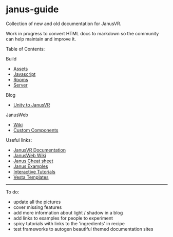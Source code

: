 # janus-guide
Collection of new and old documentation for JanusVR.

Work in progress to convert HTML docs to markdown so the community can help maintain and improve it.

Table of Contents:

Build

- [Assets](https://github.com/madjin/janus-guide/blob/master/docs/build/assets.md)
- [Javascript](https://github.com/madjin/janus-guide/blob/master/docs/build/javascript.md)
- [Rooms](https://github.com/madjin/janus-guide/blob/master/docs/build/room.md)
- [Server](https://github.com/madjin/janus-guide/blob/master/docs/build/server.md)

Blog

- [Unity to JanusVR](https://github.com/madjin/janus-guide/blob/master/docs/blog/unity.md)

JanusWeb

- [Wiki](https://github.com/jbaicoianu/janusweb/wiki)
- [Custom Components](https://github.com/jbaicoianu/janus-custom-components)


Useful links:

- [JanusVR Documentation](http://janusvr.com/docs/build/introtojml/index.html)
- [JanusWeb Wiki](https://github.com/jbaicoianu/janusweb/wiki)
- [Janus Cheat sheet](https://github.com/madjin/janus-guide/blob/master/guide/cheatsheet.md)
- [Janus Examples](https://github.com/janusvr/janusvr-examples)
- [Interactive Tutorials](https://github.com/jbaicoianu/janusvr-tutorials)
- [Vesta Templates](https://vesta.janusvr.com/search/template/1)

***

To do:

- update all the pictures
- cover missing features
- add more information about light / shadow in a blog
- add links to examples for people to experiment
- spicy tutorials with links to the 'ingredients' in recipe
- test frameworks to autogen beautiful themed documentation sites
